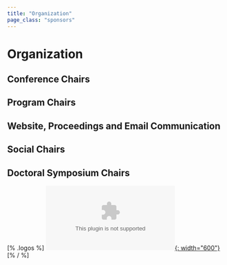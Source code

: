 ```yaml
---
title: "Organization"
page_class: "sponsors"
---
```


# Organization

## Conference Chairs

## Program Chairs

## Website, Proceedings and Email Communication

## Social Chairs

## Doctoral Symposium Chairs

[% .logos %]
[![ETH Zurich, University of Zurich](/images/eth_uzh_logo.eps){: width="600"}](https://ethz.ch/en.html)
[% / %]